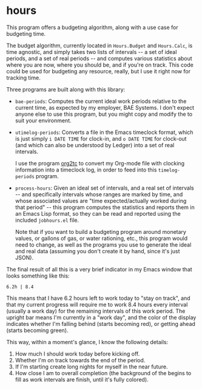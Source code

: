 # hours

This program offers a budgeting algorithm, along with a use case for budgeting
time.

The budget algorithm, currently located in `Hours.Budget` and `Hours.Calc`, is
time agnostic, and simply takes two lists of intervals -- a set of ideal
periods, and a set of real periods -- and computes various statistics about
where you are now, where you should be, and if you're on track. This code
could be used for budgeting any resource, really, but I use it right now for
tracking time.

Three programs are built along with this library:

  - `bae-periods`: Computes the current ideal work periods relative to the
    current time, as expected by my employer, BAE Systems. I don't expect
    anyone else to use this program, but you might copy and modify the to suit
    your environment.

  - `utimelog-periods`: Converts a file in the Emacs timeclock format, which
    is just simply `i DATE TIME` for clock-in, and `o DATE TIME` for clock-out
    (and which can also be understood by Ledger) into a set of real intervals.

    I use the program [org2tc](https://github.com/jwiegley/org2tc) to convert
    my Org-mode file with clocking information into a timeclock log, in order
    to feed into this `timelog-periods` program.

  - `process-hours`: Given an ideal set of intervals, and a real set of
    intervals -- and specifically intervals whose ranges are marked by time,
    and whose associated values are "time expected/actually worked during that
    period" -- this program computes the statistics and reports them in an
    Emacs Lisp format, so they can be read and reported using the included
    `jobhours.el` file.

    Note that if you want to build a budgeting program around monetary values,
    or gallons of gas, or water rationing, etc., this program would need to
    change, as well as the programs you use to generate the ideal and real
    data (assuming you don't create it by hand, since it's just JSON).

The final result of all this is a very brief indicator in my Emacs window that
looks something like this:

    6.2h | 8.4

This means that I have 6.2 hours left to work today to "stay on track", and
that my current progress will require me to work 8.4 hours every interval
(usually a work day) for the remaining intervals of this work period. The
upright bar means I'm currently in a "work day", and the color of the display
indicates whether I'm falling behind (starts becoming red), or getting ahead
(starts becoming green).

This way, within a moment's glance, I know the following details:

  1. How much I should work today before kicking off.
  2. Whether I'm on track towards the end of the period.
  3. If I'm starting create long nights for myself in the near future.
  4. How close I am to overall completion (the background of the begins to
     fill as work intervals are finish, until it's fully colored).
